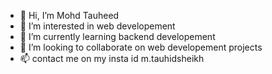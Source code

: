 - 👋 Hi, I’m Mohd Tauheed
- 👀 I’m interested in web developement
- 🌱 I’m currently learning backend developement
- 💞️ I’m looking to collaborate on web developement projects
- 📫 contact me on my insta id m.tauhidsheikh


